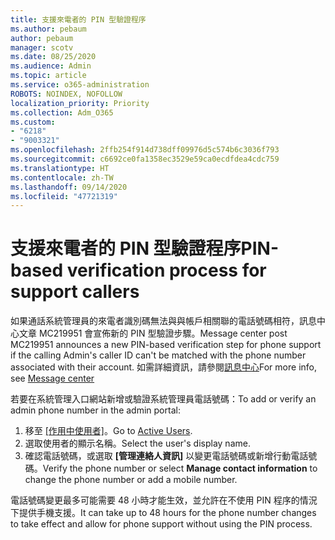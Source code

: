 ```yaml
---
title: 支援來電者的 PIN 型驗證程序
ms.author: pebaum
author: pebaum
manager: scotv
ms.date: 08/25/2020
ms.audience: Admin
ms.topic: article
ms.service: o365-administration
ROBOTS: NOINDEX, NOFOLLOW
localization_priority: Priority
ms.collection: Adm_O365
ms.custom:
- "6218"
- "9003321"
ms.openlocfilehash: 2ffb254f914d738dff09976d5c574b6c3036f793
ms.sourcegitcommit: c6692ce0fa1358ec3529e59ca0ecdfdea4cdc759
ms.translationtype: HT
ms.contentlocale: zh-TW
ms.lasthandoff: 09/14/2020
ms.locfileid: "47721319"
---
```

# <a name="pin-based-verification-process-for-support-callers"></a><span data-ttu-id="75a79-102">支援來電者的 PIN 型驗證程序</span><span class="sxs-lookup"><span data-stu-id="75a79-102">PIN-based verification process for support callers</span></span>

<span data-ttu-id="75a79-103">如果通話系統管理員的來電者識別碼無法與與帳戶相關聯的電話號碼相符，訊息中心文章 MC219951 會宣佈新的 PIN 型驗證步驟。</span><span class="sxs-lookup"><span data-stu-id="75a79-103">Message center post MC219951 announces a new PIN-based verification step for phone support if the calling Admin's caller ID can't be matched with the phone number associated with their account.</span></span> <span data-ttu-id="75a79-104">如需詳細資訊，請參閱[訊息中心](https://admin.microsoft.com/AdminPortal/Home#/MessageCenter)</span><span class="sxs-lookup"><span data-stu-id="75a79-104">For more info, see [Message center](https://admin.microsoft.com/AdminPortal/Home#/MessageCenter)</span></span> 

<span data-ttu-id="75a79-105">若要在系統管理入口網站新增或驗證系統管理員電話號碼：</span><span class="sxs-lookup"><span data-stu-id="75a79-105">To add or verify an admin phone number in the admin portal:</span></span>  

1. <span data-ttu-id="75a79-106">移至 [[作用中使用者]](https://admin.microsoft.com/AdminPortal/Home#/users)。</span><span class="sxs-lookup"><span data-stu-id="75a79-106">Go to [Active Users](https://admin.microsoft.com/AdminPortal/Home#/users).</span></span>
2. <span data-ttu-id="75a79-107">選取使用者的顯示名稱。</span><span class="sxs-lookup"><span data-stu-id="75a79-107">Select the user's display name.</span></span>
3. <span data-ttu-id="75a79-108">確認電話號碼，或選取 **[管理連絡人資訊]** 以變更電話號碼或新增行動電話號碼。</span><span class="sxs-lookup"><span data-stu-id="75a79-108">Verify the phone number or select **Manage contact information** to change the phone number or add a mobile number.</span></span>     

<span data-ttu-id="75a79-109">電話號碼變更最多可能需要 48 小時才能生效，並允許在不使用 PIN 程序的情況下提供手機支援。</span><span class="sxs-lookup"><span data-stu-id="75a79-109">It can take up to 48 hours for the phone number changes to take effect and allow for phone support without using the PIN process.</span></span>